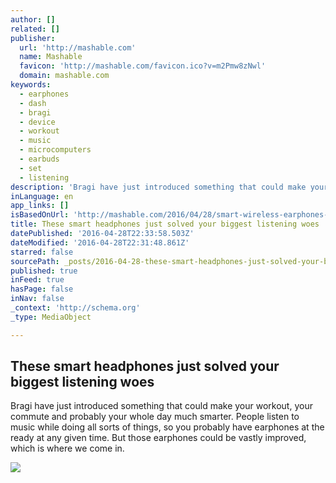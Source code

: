 ```yaml
---
author: []
related: []
publisher:
  url: 'http://mashable.com'
  name: Mashable
  favicon: 'http://mashable.com/favicon.ico?v=m2Pmw8zNwl'
  domain: mashable.com
keywords:
  - earphones
  - dash
  - bragi
  - device
  - workout
  - music
  - microcomputers
  - earbuds
  - set
  - listening
description: 'Bragi have just introduced something that could make your workout, your commute and probably your whole day much smarter. People listen to music while doing all sorts of things, so you probably have earphones at the ready at any given time. But those earphones could be vastly improved, which is where we come in.'
inLanguage: en
app_links: []
isBasedOnUrl: 'http://mashable.com/2016/04/28/smart-wireless-earphones-brandspeak/?utm_cid=mash-prod-nav-sub-st#A280Q_MYVaqB'
title: These smart headphones just solved your biggest listening woes
datePublished: '2016-04-28T22:33:58.503Z'
dateModified: '2016-04-28T22:31:48.861Z'
starred: false
sourcePath: _posts/2016-04-28-these-smart-headphones-just-solved-your-biggest-listening-wo.md
published: true
inFeed: true
hasPage: false
inNav: false
_context: 'http://schema.org'
_type: MediaObject

---
```

<article style=""><h1>These smart headphones just solved your biggest listening woes</h1><p>Bragi have just introduced something that could make your workout, your commute and probably your whole day much smarter. People listen to music while doing all sorts of things, so you probably have earphones at the ready at any given time. But those earphones could be vastly improved, which is where we come in.</p><img src="http://rack.2.mshcdn.com/media/ZgkyMDE2LzA0LzI4LzhiL0Rhc2h0aHVtYi43ZTc3MS5wbmcKcAl0aHVtYgkxMjAweDYyNyMKZQlqcGc/7b2f8ebf/81f/Dash-thumb.jpg" /></article>
